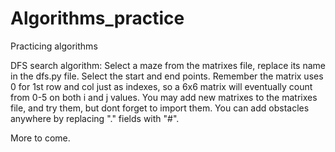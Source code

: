 # Algorithms_practice
Practicing algorithms

DFS search algorithm:
Select a maze from the matrixes file, replace its name in the dfs.py file.
Select the start and end points. Remember the matrix uses 0 for 1st row and col just as indexes, so a 6x6 matrix will eventually count from 0-5 on both i and j values.
You may add new matrixes to the matrixes file, and try them, but dont forget to import them.
You can add obstacles anywhere by replacing "." fields with "#".

More to come.
